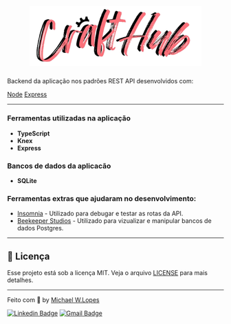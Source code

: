 <h1 align="center">
  <img alt="" title="" src="../frontend/src/assets/images/logo/logo.png" width="400px" />
</h1>

Backend da aplicação nos padrões REST API desenvolvidos com:

[Node](https://nodejs.org/docs/latest/api/)
[Express](https://github.com/expressjs/express)

---

### Ferramentas utilizadas na aplicação

- **TypeScript**
- **Knex**
- **Express**

### Bancos de dados da aplicacão

- **SQLite**

### Ferramentas extras que ajudaram no desenvolvimento:

- [Insomnia](https://insomnia.rest/) - Utilizado para debugar e testar as rotas da API.
- [Beekeeper Studios](https://www.electronjs.org/apps/postbird) - Utilizado para vizualizar e manipular bancos de dados Postgres.

---

## :memo: Licença

Esse projeto está sob a licença MIT. Veja o arquivo [LICENSE](https://github.com/michaelwell23/Haitatsu/blob/master/LICENSE) para mais detalhes.

---

Feito com :purple_heart: by [Michael W.Lopes](https://github.com/michael23-lopes)

[![Linkedin Badge](https://img.shields.io/badge/-Michael%20Lopes-blue?style=flat-square&logo=Linkedin&logoColor=white&link=https://www.linkedin.com/in/michael-wellington-lopes/)](https://www.linkedin.com/in/michael-wellington-lopes/)
[![Gmail Badge](https://img.shields.io/badge/-michael23.wellington@gmail.com-c14438?style=flat-square&logo=Gmail&logoColor=white&link=mailto:michael23.wellington@gmail.com)](mailto:michael23.wellington@gmail.com)
